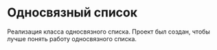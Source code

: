 # Односвязный список

Реализация класса односвязного списка. Проект был создан, чтобы лучше понять работу односвязного списка.